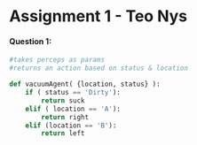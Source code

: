 # Assignment 1 - Teo Nys

#### Question 1:

```python
#takes perceps as params
#returns an action based on status & location

def vacuumAgent( {location, status} ):
    if ( status == 'Dirty'): 
        return suck
    elif ( location == 'A'):
        return right
    elif (location == 'B'):
        return left
```
